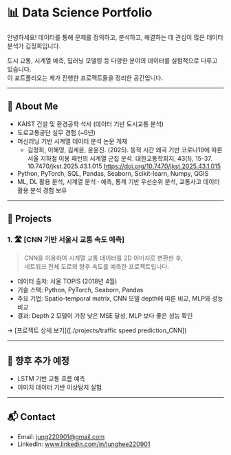 # 📊 Data Science Portfolio

안녕하세요! 데이터를 통해 문제를 정의하고, 분석하고, 해결하는 데 관심이 많은 데이터 분석가 김정희입니다.

도시 교통, 시계열 예측, 딥러닝 모델링 등 다양한 분야의 데이터를 실험적으로 다루고 있습니다.  
이 포트폴리오는 제가 진행한 프로젝트들을 정리한 공간입니다.

---

## 🧠 About Me

- KAIST 건설 및 환경공학 석사 (데이터 기반 도시교통 분석)
- 도로교통공단 실무 경험 (~6년)
- 머신러닝 기반 시계열 데이터 분석 논문 게재
  - 김정희, 이혜영, 김세윤, 윤윤진. (2025). 동적 시간 왜곡 기반 코로나19에 따른 서울 지하철 이용 패턴의 시계열 군집 분석. 대한교통학회지, 43(1), 15-37. 10.7470/jkst.2025.43.1.015 https://doi.org/10.7470/jkst.2025.43.1.015
- Python, PyTorch, SQL, Pandas, Seaborn, Scikit-learn, Numpy, QGIS 
- ML, DL 활용 분석, 시계열 분석 · 예측, 통계 기반 우선순위 분석, 교통사고 데이터 활용 분석 경험 보유

---

## 📁 Projects

### 1. 🛣️ [CNN 기반 서울시 교통 속도 예측]

> CNN을 이용하여 시계열 교통 데이터를 2D 이미지로 변환한 후,  
> 네트워크 전체 도로의 향후 속도를 예측한 프로젝트입니다.

- 데이터 출처: 서울 TOPIS (2018년 4월)
- 기술 스택: Python, PyTorch, Seaborn, Pandas
- 주요 기법: Spatio-temporal matrix, CNN 모델 depth에 따른 비교, MLP와 성능비교
- 결과: Depth 2 모델이 가장 낮은 MSE 달성, MLP 보다 좋은 성능 확인

→ [프로젝트 상세 보기]([./projects/traffic speed prediction_CNN])

---
## 📌 향후 추가 예정

- LSTM 기반 교통 흐름 예측
- 이미지 데이터 기반 이상탐지 실험

---

## 📬 Contact
- Email: jung220901@gmail.com  
- LinkedIn: www.linkedin.com/in/junghee220901
